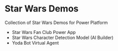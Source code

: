 # Star Wars Demos

Collection of Star Wars Demos for Power Platform

* Star Wars Fan Club Power App
* Star Wars Character Detection Model (AI Builder)
* Yoda Bot Virtual Agent
